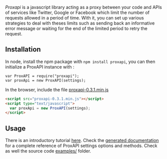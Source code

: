 _Proxapi_ is a javascript library acting as a proxy between your code and APIs of services like Twitter, Google or Facebook which limit the number of requests allowed in a period of time. With it, you can set up various strategies to deal with theses limits such as sending back an informative error message or waiting for the end of the limited period to retry the request.

Installation
------------

In node, install the npm package with `npm install proxapi`, you can then initialize a ProxAPI instance with : 
```
var ProxAPI = require("proxapi");
var proxApi = new ProxAPI(settings);
```

In the browser, include the file [proxapi-0.3.1.min.js](http://mmai.github.io/proxapi/dist/proxapi-0.3.1.min.js)
```html
<script src="proxapi-0.3.1.min.js"></script>
<script type="text/javascript">
  var proxApi = new ProxAPI(settings);
</script>
```


Usage
-----

There is an introductory tutorial [here](http://github.com/mmai/proxapi/blob/master/tutorial.md).
Check the [generated documentation](http://mmai.github.io/proxapi/ProxAPI.html) for a complete reference of ProxAPI settings options and methods.
Check as well the source code [examples/](http://github.com/mmai/proxapi/tree/master/examples/) folder.

